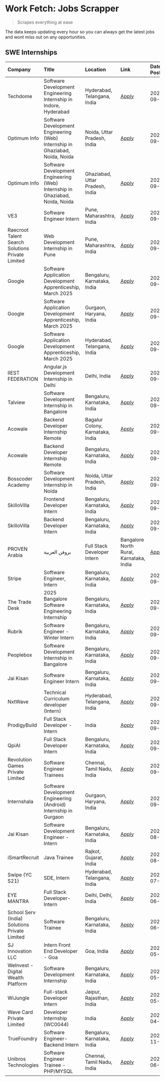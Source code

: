 # Work Fetch: Jobs Scrapper
> Scrapes everything at ease

The data keeps updating every hour so you can always get the latest jobs and wont miss out on any opportunities.

## SWE Internships
<!--START_SECTION:workfetch-->
| Company                                          | Title                                                                        | Location                                | Link                                                                                                                                                                                                                                                                            | Date Posted   |
|:-------------------------------------------------|:-----------------------------------------------------------------------------|:----------------------------------------|:--------------------------------------------------------------------------------------------------------------------------------------------------------------------------------------------------------------------------------------------------------------------------------|:--------------|
| Techdome                                         | Software Development Engineering Internship in Indore, Hyderabad             | Hyderabad, Telangana, India             | [Apply](https://in.linkedin.com/jobs/view/software-development-engineering-internship-in-indore-hyderabad-at-techdome-4039243553?position=43&pageNum=0&refId=YubjHEgXLMuUNDLjFj9y3A%3D%3D&trackingId=whxt%2Fb26Xi0gYx8tTeIJ2w%3D%3D)                                            | 2024-09-30    |
| Optimum Info                                     | Software Development Engineering (Web) Internship in Ghaziabad, Noida, Noida | Noida, Uttar Pradesh, India             | [Apply](https://in.linkedin.com/jobs/view/software-development-engineering-web-internship-in-ghaziabad-noida-noida-at-optimum-info-4037042231?position=6&pageNum=0&refId=YubjHEgXLMuUNDLjFj9y3A%3D%3D&trackingId=kKn1CK2JzIiN9QlLg49i2Q%3D%3D)                                  | 2024-09-27    |
| Optimum Info                                     | Software Development Engineering (Web) Internship in Ghaziabad, Noida, Noida | Ghaziabad, Uttar Pradesh, India         | [Apply](https://in.linkedin.com/jobs/view/software-development-engineering-web-internship-in-ghaziabad-noida-noida-at-optimum-info-4037041629?position=7&pageNum=0&refId=YubjHEgXLMuUNDLjFj9y3A%3D%3D&trackingId=EgMI%2BFm63kShNvo7xgoRaw%3D%3D)                                | 2024-09-27    |
| VE3                                              | Software Engineer Intern                                                     | Pune, Maharashtra, India                | [Apply](https://in.linkedin.com/jobs/view/software-engineer-intern-at-ve3-4035258572?position=25&pageNum=0&refId=YubjHEgXLMuUNDLjFj9y3A%3D%3D&trackingId=4qemG1%2Fmlh0JGzISb1O9%2Fg%3D%3D)                                                                                      | 2024-09-27    |
| Raecroot Talent Search Solutions Private Limited | Web Development Internship in Pune                                           | Pune, Maharashtra, India                | [Apply](https://in.linkedin.com/jobs/view/web-development-internship-in-pune-at-raecroot-talent-search-solutions-private-limited-4034584677?position=47&pageNum=0&refId=YubjHEgXLMuUNDLjFj9y3A%3D%3D&trackingId=rdkdJ7gnlO2FwiKR5yk%2Bsg%3D%3D)                                 | 2024-09-26    |
| Google                                           | Software Application Development Apprenticeship, March 2025                  | Bengaluru, Karnataka, India             | [Apply](https://in.linkedin.com/jobs/view/software-application-development-apprenticeship-march-2025-at-google-4032957527?position=2&pageNum=0&refId=YubjHEgXLMuUNDLjFj9y3A%3D%3D&trackingId=PAWngcjrnOxkMmgQnN4Idg%3D%3D)                                                      | 2024-09-24    |
| Google                                           | Software Application Development Apprenticeship, March 2025                  | Gurgaon, Haryana, India                 | [Apply](https://in.linkedin.com/jobs/view/software-application-development-apprenticeship-march-2025-at-google-4032958554?position=3&pageNum=0&refId=YubjHEgXLMuUNDLjFj9y3A%3D%3D&trackingId=7Rt5s9ZH1dwslEL0QzobEQ%3D%3D)                                                      | 2024-09-24    |
| Google                                           | Software Application Development Apprenticeship, March 2025                  | Hyderabad, Telangana, India             | [Apply](https://in.linkedin.com/jobs/view/software-application-development-apprenticeship-march-2025-at-google-4032957528?position=4&pageNum=0&refId=YubjHEgXLMuUNDLjFj9y3A%3D%3D&trackingId=sVW3SPB8jVuGCsx5j8FOhQ%3D%3D)                                                      | 2024-09-24    |
| IIEST FEDERATION                                 | Angular.js Development Internship in Delhi                                   | Delhi, India                            | [Apply](https://in.linkedin.com/jobs/view/angular-js-development-internship-in-delhi-at-iiest-federation-4034407085?position=48&pageNum=0&refId=YubjHEgXLMuUNDLjFj9y3A%3D%3D&trackingId=hHGMFOxPPEwGkodzj%2B%2FL%2Fg%3D%3D)                                                     | 2024-09-24    |
| Talview                                          | Software Development Internship in Bangalore                                 | Bengaluru, Karnataka, India             | [Apply](https://in.linkedin.com/jobs/view/software-development-internship-in-bangalore-at-talview-4033703077?position=12&pageNum=0&refId=YubjHEgXLMuUNDLjFj9y3A%3D%3D&trackingId=luVjHf0YGu7zfEL80S1A5Q%3D%3D)                                                                  | 2024-09-23    |
| Acowale                                          | Backend Developer Internship Remote                                          | Bagalur Colony, Karnataka, India        | [Apply](https://in.linkedin.com/jobs/view/backend-developer-internship-remote-at-acowale-4030088707?position=17&pageNum=0&refId=YubjHEgXLMuUNDLjFj9y3A%3D%3D&trackingId=worPoQmzSnI0kQVPaP04jQ%3D%3D)                                                                           | 2024-09-21    |
| Acowale                                          | Backend Developer Internship Remote                                          | Bengaluru, Karnataka, India             | [Apply](https://in.linkedin.com/jobs/view/backend-developer-internship-remote-at-acowale-4030975489?position=11&pageNum=0&refId=YubjHEgXLMuUNDLjFj9y3A%3D%3D&trackingId=hQe40oVNsSh6F4rMStNgiw%3D%3D)                                                                           | 2024-09-20    |
| Bosscoder Academy                                | Software Development Internship in Noida                                     | Noida, Uttar Pradesh, India             | [Apply](https://in.linkedin.com/jobs/view/software-development-internship-in-noida-at-bosscoder-academy-4031161323?position=19&pageNum=0&refId=YubjHEgXLMuUNDLjFj9y3A%3D%3D&trackingId=%2FfxymHWN09%2B6oMj%2Fa%2FFtGw%3D%3D)                                                    | 2024-09-20    |
| SkilloVilla                                      | Frontend Developer Intern                                                    | Bengaluru, Karnataka, India             | [Apply](https://in.linkedin.com/jobs/view/frontend-developer-intern-at-skillovilla-4025873510?position=9&pageNum=0&refId=YubjHEgXLMuUNDLjFj9y3A%3D%3D&trackingId=tmgMk3W72eygwBagNGEopg%3D%3D)                                                                                  | 2024-09-17    |
| SkilloVilla                                      | Backend Developer Intern                                                     | Bengaluru, Karnataka, India             | [Apply](https://in.linkedin.com/jobs/view/backend-developer-intern-at-skillovilla-4025860894?position=13&pageNum=0&refId=YubjHEgXLMuUNDLjFj9y3A%3D%3D&trackingId=5IPHOPjDRifvbWr70erQiw%3D%3D)                                                                                  | 2024-09-17    |
| PROVEN Arabia | بروفن العربية                    | Full Stack Developer Intern                                                  | Bangalore North Rural, Karnataka, India | [Apply](https://in.linkedin.com/jobs/view/full-stack-developer-intern-at-proven-arabia-%D8%A8%D8%B1%D9%88%D9%81%D9%86-%D8%A7%D9%84%D8%B9%D8%B1%D8%A8%D9%8A%D8%A9-4028862862?position=51&pageNum=0&refId=YubjHEgXLMuUNDLjFj9y3A%3D%3D&trackingId=4xla6Yd6CjQ%2FczRQPlZ9RA%3D%3D) | 2024-09-17    |
| Stripe                                           | Software Engineer, Intern                                                    | Bengaluru, Karnataka, India             | [Apply](https://in.linkedin.com/jobs/view/software-engineer-intern-at-stripe-4008214242?position=5&pageNum=0&refId=YubjHEgXLMuUNDLjFj9y3A%3D%3D&trackingId=lQInhkTQIHpDEI%2BbBgcpgg%3D%3D)                                                                                      | 2024-09-13    |
| The Trade Desk                                   | 2025 Bangalore Software Engineering Internship                               | Bengaluru, Karnataka, India             | [Apply](https://in.linkedin.com/jobs/view/2025-bangalore-software-engineering-internship-at-the-trade-desk-3987456531?position=14&pageNum=0&refId=YubjHEgXLMuUNDLjFj9y3A%3D%3D&trackingId=EG74wr2ADUpXj4c11W3GOw%3D%3D)                                                         | 2024-09-11    |
| Rubrik                                           | Software Engineer - Winter Intern                                            | Bengaluru, Karnataka, India             | [Apply](https://in.linkedin.com/jobs/view/software-engineer-winter-intern-at-rubrik-4006567784?position=58&pageNum=0&refId=YubjHEgXLMuUNDLjFj9y3A%3D%3D&trackingId=XLr%2Fe5cGmPSxuzTDYlAo2w%3D%3D)                                                                              | 2024-09-11    |
| Peoplebox                                        | Software Development Internship in Bangalore                                 | Bengaluru, Karnataka, India             | [Apply](https://in.linkedin.com/jobs/view/software-development-internship-in-bangalore-at-peoplebox-4022411601?position=15&pageNum=0&refId=YubjHEgXLMuUNDLjFj9y3A%3D%3D&trackingId=9RGgWf9A0rFUr4VCLLbwuw%3D%3D)                                                                | 2024-09-10    |
| Jai Kisan                                        | Software Engineer Intern                                                     | Bengaluru, Karnataka, India             | [Apply](https://in.linkedin.com/jobs/view/software-engineer-intern-at-jai-kisan-4024075360?position=33&pageNum=0&refId=YubjHEgXLMuUNDLjFj9y3A%3D%3D&trackingId=099%2BRKV5zxfoEH3dNITjBA%3D%3D)                                                                                  | 2024-09-09    |
| NxtWave                                          | Technical Curriculum developer (Intern)                                      | Hyderabad, Telangana, India             | [Apply](https://in.linkedin.com/jobs/view/technical-curriculum-developer-intern-at-nxtwave-4020462207?position=35&pageNum=0&refId=YubjHEgXLMuUNDLjFj9y3A%3D%3D&trackingId=nR3dl5oLoZUpS7Xqd%2BElSA%3D%3D)                                                                       | 2024-09-09    |
| ProdigyBuild                                     | Full Stack Developer - Intern                                                | India                                   | [Apply](https://in.linkedin.com/jobs/view/full-stack-developer-intern-at-prodigybuild-4019591942?position=42&pageNum=0&refId=YubjHEgXLMuUNDLjFj9y3A%3D%3D&trackingId=SaHMpUTS8%2B0knmQc9uRHyA%3D%3D)                                                                            | 2024-09-08    |
| QpiAI                                            | Full Stack Developer Intern                                                  | Bengaluru, Karnataka, India             | [Apply](https://in.linkedin.com/jobs/view/full-stack-developer-intern-at-qpiai-4017395346?position=28&pageNum=0&refId=YubjHEgXLMuUNDLjFj9y3A%3D%3D&trackingId=P7qcSFi5j%2Fm7DbYtzte8tA%3D%3D)                                                                                   | 2024-09-06    |
| Revolution Games Private Limited                 | Software Engineer Trainees                                                   | Chennai, Tamil Nadu, India              | [Apply](https://in.linkedin.com/jobs/view/software-engineer-trainees-at-revolution-games-private-limited-4015912927?position=26&pageNum=0&refId=YubjHEgXLMuUNDLjFj9y3A%3D%3D&trackingId=HcnrAUFkbWcCSX5%2FErm7lg%3D%3D)                                                         | 2024-09-02    |
| Internshala                                      | Software Development Engineering (Android) Internship in Gurgaon             | Gurgaon, Haryana, India                 | [Apply](https://in.linkedin.com/jobs/view/software-development-engineering-android-internship-in-gurgaon-at-internshala-4015471580?position=20&pageNum=0&refId=YubjHEgXLMuUNDLjFj9y3A%3D%3D&trackingId=PO%2FJhMad3TZGRZibHg%2Bw%2BA%3D%3D)                                      | 2024-09-01    |
| Jai Kisan                                        | Software Development Engineer - Intern                                       | Bengaluru, Karnataka, India             | [Apply](https://in.linkedin.com/jobs/view/software-development-engineer-intern-at-jai-kisan-4027288169?position=24&pageNum=0&refId=YubjHEgXLMuUNDLjFj9y3A%3D%3D&trackingId=ofkUvf%2Fw1howRTycm2l8GA%3D%3D)                                                                      | 2024-08-22    |
| iSmartRecruit                                    | Java Trainee                                                                 | Rajkot, Gujarat, India                  | [Apply](https://in.linkedin.com/jobs/view/java-trainee-at-ismartrecruit-3992301825?position=27&pageNum=0&refId=YubjHEgXLMuUNDLjFj9y3A%3D%3D&trackingId=G9b7yhgKXIYSwG8uq7wV9Q%3D%3D)                                                                                            | 2024-08-06    |
| Swipe (YC S21)                                   | SDE, Intern                                                                  | Hyderabad, Telangana, India             | [Apply](https://in.linkedin.com/jobs/view/sde-intern-at-swipe-yc-s21-3980368092?position=34&pageNum=0&refId=YubjHEgXLMuUNDLjFj9y3A%3D%3D&trackingId=%2F%2F0YS%2Bk8YfOpHZnR82t0VA%3D%3D)                                                                                         | 2024-07-22    |
| EYE MANTRA                                       | Full Stack Developer- Intern                                                 | Delhi, Delhi, India                     | [Apply](https://in.linkedin.com/jobs/view/full-stack-developer-intern-at-eye-mantra-3960988037?position=40&pageNum=0&refId=YubjHEgXLMuUNDLjFj9y3A%3D%3D&trackingId=IfzwdLf%2FvQlGyN2AaT%2Fegg%3D%3D)                                                                            | 2024-06-28    |
| School Serv (India) Solutions Private Limited    | Software Trainee                                                             | Bengaluru, Karnataka, India             | [Apply](https://in.linkedin.com/jobs/view/software-trainee-at-school-serv-india-solutions-private-limited-3953917603?position=56&pageNum=0&refId=YubjHEgXLMuUNDLjFj9y3A%3D%3D&trackingId=6PcqCtPl%2Fpeyj%2FvN4Y%2FGeQ%3D%3D)                                                    | 2024-06-19    |
| SJ Innovation LLC                                | Intern Front End Developer - Goa                                             | Goa, India                              | [Apply](https://in.linkedin.com/jobs/view/intern-front-end-developer-goa-at-sj-innovation-llc-3931678611?position=21&pageNum=0&refId=YubjHEgXLMuUNDLjFj9y3A%3D%3D&trackingId=w6gPqyiuKXCrnZmnShZxEA%3D%3D)                                                                      | 2024-05-24    |
| WeInvest - Digital Wealth Platform               | Software Development Internship                                              | Bengaluru, Karnataka, India             | [Apply](https://in.linkedin.com/jobs/view/software-development-internship-at-weinvest-digital-wealth-platform-3912867225?position=10&pageNum=0&refId=YubjHEgXLMuUNDLjFj9y3A%3D%3D&trackingId=yoDcydQFFT3%2B71nZ%2Bx%2FAGg%3D%3D)                                                | 2024-05-01    |
| WiJungle                                         | Full-stack Developer Intern                                                  | Jaipur, Rajasthan, India                | [Apply](https://in.linkedin.com/jobs/view/full-stack-developer-intern-at-wijungle-3912864543?position=31&pageNum=0&refId=YubjHEgXLMuUNDLjFj9y3A%3D%3D&trackingId=P74YM3BmzFbuW%2BUrvxM3lQ%3D%3D)                                                                                | 2024-05-01    |
| Wave Card Private Limited                        | Developer Internship (WC0044)                                                | India                                   | [Apply](https://in.linkedin.com/jobs/view/developer-internship-wc0044-at-wave-card-private-limited-3900079966?position=39&pageNum=0&refId=YubjHEgXLMuUNDLjFj9y3A%3D%3D&trackingId=umPr0o%2FPOU9w0deympx8%2Fg%3D%3D)                                                             | 2024-04-15    |
| TrueFoundry                                      | Software Engineer-Backend Intern                                             | Bengaluru, Karnataka, India             | [Apply](https://in.linkedin.com/jobs/view/software-engineer-backend-intern-at-truefoundry-3779508170?position=38&pageNum=0&refId=YubjHEgXLMuUNDLjFj9y3A%3D%3D&trackingId=osK7WFhiKq8th394LeOOOg%3D%3D)                                                                          | 2023-11-10    |
| Unibros Technologies                             | Software Engineer Trainee - PHP/MYSQL                                        | Chennai, Tamil Nadu, India              | [Apply](https://in.linkedin.com/jobs/view/software-engineer-trainee-php-mysql-at-unibros-technologies-3656599241?position=32&pageNum=0&refId=YubjHEgXLMuUNDLjFj9y3A%3D%3D&trackingId=%2FHor9r3kjZBt%2F6ISY9WpVQ%3D%3D)                                                          | 2023-06-12    |
<!--END_SECTION:workfetch-->
